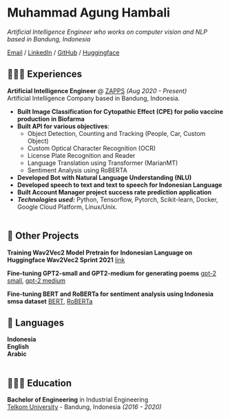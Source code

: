# Muhammad Agung Hambali

_Artificial Intelligence Engineer who works on computer vision and NLP based in Bandung, Indonesia_ <br>

[Email](mailto:agunghambali@gmail.com) / [LinkedIn](https://www.linkedin.com/in/agunghambali/) / [GitHub](https://github.com/magungh1) / [Huggingface](https://huggingface.co/ayameRushia/)

## 👩🏼‍💻 Experiences

**Artificial Intelligence Engineer** @ [ZAPPS](https://zapps.co.id/) _(Aug 2020 - Present)_ <br>
Artificial Intelligence Company based in Bandung, Indonesia.
  - **Built Image Classification for Cytopathic Effect (CPE) for polio vaccine production in Biofarma**
  - **Built API for various objectives**:
    -  Object Detection, Counting and Tracking (People, Car, Custom Object)
    -  Custom Optical Character Recognition (OCR)
    -  License Plate Recognition and Reader
    -  Language Translation using Transformer (MarianMT)
    -  Sentiment Analysis using RoBERTA
  - **Developed Bot with Natural Language Understanding (NLU)**
  - **Developed speech to text and text to speech for Indonesian Language**
  - **Built Account Manager project success rate prediction application**
  - **_Technologies used:_** Python, Tensorflow, Pytorch, Scikit-learn, Docker, Google Cloud Platform, Linux/Unix.
<br><br>    

## 📌 Other Projects

**Training Wav2Vec2 Model Pretrain for Indonesian Language on Huggingface Wav2Vec2 Sprint 2021** [link](https://huggingface.co/ayameRushia/wav2vec2-large-xlsr-indo-base)
  
**Fine-tuning GPT2-small and GPT2-medium for generating poems** [gpt-2 small](https://huggingface.co/ayameRushia/gpt2-small-indonesia-fine-tuning-poem), [gpt-2 medium](https://huggingface.co/ayameRushia/gpt2-small-indonesia-fine-tuning-poem)

**Fine-tuning BERT and RoBERTa for sentiment analysis using Indonesia smsa dataset** [BERT](https://huggingface.co/ayameRushia/bert-base-indonesian-1.5G-sentiment-analysis-smsa), [RoBERTa](https://huggingface.co/ayameRushia/bert-base-indonesian-1.5G-sentiment-analysis-smsa)

## 💬 Languages

**Indonesia**<br>
**English** <br>
**Arabic**
<br><br>

## 👩🏼‍🎓 Education

**Bachelor of Engineering** in Industrial Engineering<br>
[Telkom University](https://telkomuniversity.ac.id/) - Bandung, Indonesia _(2016 - 2020)_
